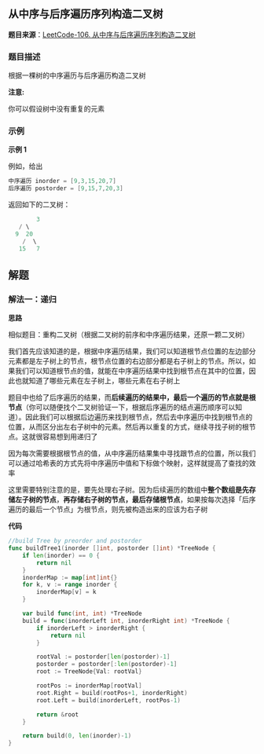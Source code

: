 ## 从中序与后序遍历序列构造二叉树

**题目来源**：[LeetCode-106. 从中序与后序遍历序列构造二叉树](https://leetcode-cn.com/problems/construct-binary-tree-from-inorder-and-postorder-traversal/)

### 题目描述

根据一棵树的中序遍历与后序遍历构造二叉树

**注意:**

你可以假设树中没有重复的元素

### 示例

**示例 1**

例如，给出

```go
中序遍历 inorder = [9,3,15,20,7]
后序遍历 postorder = [9,15,7,20,3]
```

返回如下的二叉树：

```go
		3
   / \
  9  20
    /  \
   15   7
```

## 解题

### 解法一：递归

**思路**

相似题目：重构二叉树（根据二叉树的前序和中序遍历结果，还原一颗二叉树）

我们首先应该知道的是，根据中序遍历结果，我们可以知道根节点位置的左边部分元素都是左子树上的节点，根节点位置的右边部分都是右子树上的节点。所以，如果我们可以知道根节点的值，就能在中序遍历结果中找到根节点在其中的位置，因此也就知道了哪些元素在左子树上，哪些元素在右子树上

题目中也给了后序遍历的结果，而**后续遍历的结果中，最后一个遍历的节点就是根节点**（你可以随便找个二叉树验证一下，根据后序遍历的结点遍历顺序可以知道）。因此我们可以根据后边遍历来找到根节点，然后去中序遍历中找到根节点的位置，从而区分出左右子树中的元素。然后再以重复的方式，继续寻找子树的根节点。这就很容易想到用递归了

因为每次需要根据根节点的值，从中序遍历结果集中寻找跟节点的位置，所以我们可以通过哈希表的方式先将中序遍历中值和下标做个映射，这样就提高了查找的效率

这里需要特别注意的是，要先处理右子树。因为后续遍历的数组中**整个数组是先存储左子树的节点**，**再存储右子树的节点，最后存储根节点**，如果按每次选择「后序遍历的最后一个节点」为根节点，则先被构造出来的应该为右子树

**代码**

```go
//build Tree by preorder and postorder
func buildTree1(inorder []int, postorder []int) *TreeNode {
	if len(inorder) == 0 {
		return nil
	}
	inorderMap := map[int]int{}
	for k, v := range inorder {
		inorderMap[v] = k
	}

	var build func(int, int) *TreeNode
	build = func(inorderLeft int, inorderRight int) *TreeNode {
		if inorderLeft > inorderRight {
			return nil
		}

		rootVal := postorder[len(postorder)-1]
		postorder = postorder[:len(postorder)-1]
		root := TreeNode{Val: rootVal}

		rootPos := inorderMap[rootVal]
		root.Right = build(rootPos+1, inorderRight)
		root.Left = build(inorderLeft, rootPos-1)

		return &root
	}

	return build(0, len(inorder)-1)
}
```